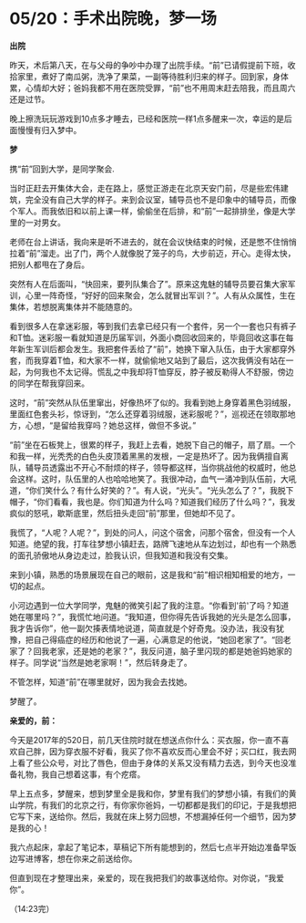 <!---
@title 05/20：手术出院晚，梦一场
@category 抗癌日志
-->
# 05/20：手术出院晚，梦一场

**出院**

昨天，术后第八天，在与父母的争吵中办理了出院手续。“前”已请假提前下班，收拾家里，煮好了南瓜粥，洗净了果菜，一副等待胜利归来的样子。回到家，身体累，心情却大好；爸妈我都不用在医院受罪，“前”也不用周末赶去陪我，而且周六还是过节。

晚上擦洗玩玩游戏到10点多才睡去，已经和医院一样1点多醒来一次，幸运的是后面慢慢有归入梦中。

**梦**

携“前”回到大学，是同学聚会.

当时正赶去开集体大会，走在路上，感觉正游走在北京天安门前，尽是些宏伟建筑，完全没有自己大学的样子。来到会议室，辅导员也不是印象中的辅导员，而像个军人。而我依旧和以前上课一样，偷偷坐在后排，和“前”一起排排坐，像是大学里的一对男女。

老师在台上讲话，我向来是听不进去的，就在会议快结束的时候，还是憋不住悄悄拉着“前”溜走。出了门，两个人就像脱了笼子的鸟，大步前迈，开心。走得太快，把别人都甩在了身后。

突然有人在后面叫，“快回来，要列队集合了”。原来这鬼魅的辅导员要召集大家军训，心里一阵奇怪，“好好的回来聚会，怎么就冒出军训？”。人有从众属性，生在集体，若想脱离集体并不能随意的。

看到很多人在拿迷彩服，等到我们去拿已经只有一个套件，另一个一套也只有裤子和T恤。迷彩服一看就知道是历届军训，外面小商回收回来的，毕竟回收这事在每年新生军训后都会发生。我把套件丢给了“前”，她换下窜入队伍，由于大家都穿外套，而我穿着T恤，和大家不一样，就偷偷地又站到了最后，这次我俩没有站在一起，为何我也不太记得。慌乱之中我却将T恤穿反，脖子被反勒得人不舒服，傍边的同学在帮我穿回来。

这时，“前”突然从队伍里窜出，好像热坏了似的。我看到她上身穿着黑色羽绒服，里面红色套头衫，惊讶到，“怎么还穿着羽绒服，迷彩服呢？”，巡视还在领取那地方，心想，“是留给我穿吗？她总这样，做但不多说。”

“前”坐在石板凳上，很累的样子，我赶上去看，她脱下自己的帽子，扇了扇。一个和我一样，光秃秃的白色头皮顶着黑黑的发根，一定是热坏了。因为我俩擅自离队，辅导员透露出不开心不耐烦的样子，领导都这样，当你挑战他的权威时，他总会这样。这时，队伍里的人也哈哈地笑了。我很冲动，血气一涌冲到队伍前，大吼道，“你们笑什么？有什么好笑的？”。有人说，“光头”。“光头怎么了？”，我脱下帽子，“你们看看，我也是。你们知道为什么吗？知道我们经历了什么吗？”，我发疯似的怒吼，歇斯底里，然后扭头走回“前”那里，但她却不见了。

我慌了，“人呢？人呢？”，到处的问人，问这个宿舍，问那个宿舍，但没有一个人知道。绝望的我，打车往梦想小镇赶去，路牌飞速地从车边划过，却也有一个熟悉的面孔骄傲地从身边走过，脸我认识，但我知道和我没有交集。

来到小镇，熟悉的场景展现在自己的眼前，这是我和“前”相识相知相爱的地方，一切的起点。

小河边遇到一位大学同学，鬼魅的微笑引起了我的注意。“你看到'前'了吗？知道她在哪里吗？”，我慌忙地问道。“我知道，但你得先告诉我她的光头是怎么回事，我才告诉你”，他一副欠揍表情地说道，简直就是个好奇鬼。没办法，我没有犹豫，把自己得癌症的经历和他说了一遍，心满意足的他说，“她回老家了”。“回老家了？回我老家，还是她的老家？”，我反问道，脑子里闪现的都是她爸妈她家的样子。同学说“当然是她老家啊！”，然后转身走了。

不管怎样，知道“前”在哪里就好，因为我会去找她。

梦醒了。


**亲爱的，前：**

今天是2017年的520日，前几天住院时就在想送点你什么：买衣服，你一直不喜欢自己胖，因为穿衣服不好看，我买了你不喜欢反而心里会不好；买口红，我去网上看了些公众号，对比了唇色，但由于身体的关系又没有精力去选，到今天也没准备礼物，我自己想着这事，有个疙瘩。

早上五点多，梦醒来，想到梦里全是我和你，梦里有我们的梦想小镇，有我们的黄山学院，有我们的北京之行，有你家你爸妈，一切都都是我们的印记，于是我想把它写下来，送给你。然后，我就在床上努力回想，不想漏掉任何一个细节，因为梦是我的心！

我六点起床，拿起了笔记本，草稿记下所有能想到的，然后七点半开始边准备早饭边写进博客，想在你来之前送给你。

但直到现在才整理出来，亲爱的，现在我把我们的故事送给你。对你说，“我爱你”。

（14:23完）
